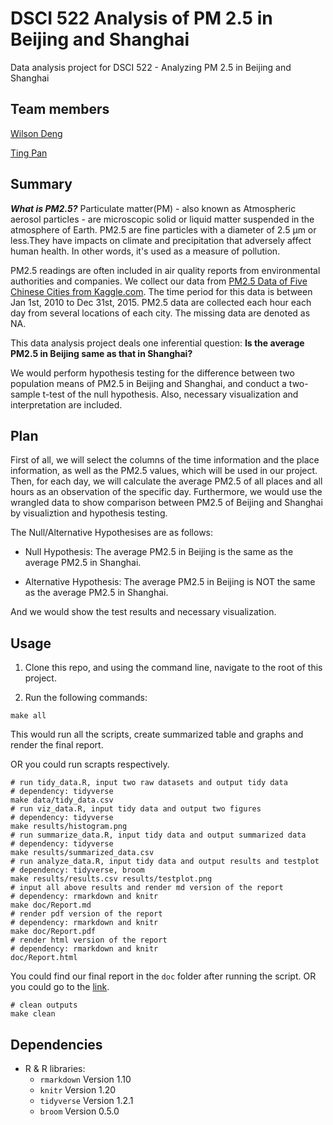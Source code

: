 # DSCI 522 Analysis of PM 2.5 in Beijing and Shanghai
Data analysis project for DSCI 522 - Analyzing PM 2.5 in Beijing and Shanghai 

## Team members

[Wilson Deng](https://github.com/xiaoweideng)

[Ting Pan](https://github.com/panntingg)

## Summary

***What is PM2.5?***
Particulate matter(PM) - also known as Atmospheric aerosol particles - are microscopic solid or liquid matter suspended in the atmosphere of Earth. PM2.5 are fine particles with a diameter of 2.5 μm or less.They have impacts on climate and precipitation that adversely affect human health. In other words, it's used as a measure of pollution. 

PM2.5 readings are often included in air quality reports from environmental authorities and companies. We collect our data from [PM2.5 Data of Five Chinese Cities from Kaggle.com](https://www.kaggle.com/uciml/pm25-data-for-five-chinese-cities). The time period for this data is between Jan 1st, 2010 to Dec 31st, 2015. PM2.5 data are collected each hour each day from several locations of each city. The missing data are denoted as NA.

This data analysis project deals one inferential question: **Is the average PM2.5 in Beijing same as that in Shanghai?**

We would perform hypothesis testing for the difference between two population means of PM2.5 in Beijing and Shanghai, and conduct a two-sample t-test of the null hypothesis. Also, necessary visualization and interpretation are included.

## Plan

First of all, we will select the columns of the time information and the place information, as well as the PM2.5 values, which will be used in our project. Then, for each day, we will calculate the average PM2.5 of all places and all hours as an observation of the specific day. Furthermore, we would use the wrangled data to show comparison between PM2.5 of Beijing and Shanghai by visualiztion and hypothesis testing.

The Null/Alternative Hypothesises are as follows:

- Null Hypothesis: The average PM2.5 in Beijing is the same as the average PM2.5 in Shanghai.

- Alternative Hypothesis: The average PM2.5 in Beijing is NOT the same as the average PM2.5 in Shanghai.

And we would show the test results and necessary visualization.

## Usage

1. Clone this repo, and using the command line, navigate to the root of this project.

2. Run the following commands:

```
make all
```
This would run all the scripts, create summarized table and graphs and render the final report.

OR you could run scrapts respectively.

```
# run tidy_data.R, input two raw datasets and output tidy data
# dependency: tidyverse
make data/tidy_data.csv
# run viz_data.R, input tidy data and output two figures
# dependency: tidyverse
make results/histogram.png
# run summarize_data.R, input tidy data and output summarized data
# dependency: tidyverse
make results/summarized_data.csv
# run analyze_data.R, input tidy data and output results and testplot
# dependency: tidyverse, broom
make results/results.csv results/testplot.png
# input all above results and render md version of the report
# dependency: rmarkdown and knitr
make doc/Report.md
# render pdf version of the report
# dependency: rmarkdown and knitr
make doc/Report.pdf
# render html version of the report
# dependency: rmarkdown and knitr
doc/Report.html
```

You could find our final report in the `doc` folder after running the script. OR you could go to the [link](https://github.com/UBC-MDS/DSCI_522_PM2.5_Analysis/blob/master/doc/Report.md).


```
# clean outputs
make clean
```

## Dependencies
- R & R libraries:
    - `rmarkdown` Version 1.10
    - `knitr` Version 1.20
    - `tidyverse` Version 1.2.1
    - `broom` Version 0.5.0
